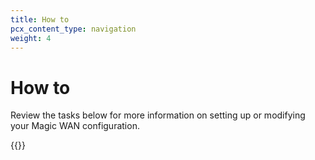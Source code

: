 ```yaml
---
title: How to
pcx_content_type: navigation
weight: 4
---
```


# How to

Review the tasks below for more information on setting up or modifying your Magic WAN configuration.

{{<directory-listing>}}
